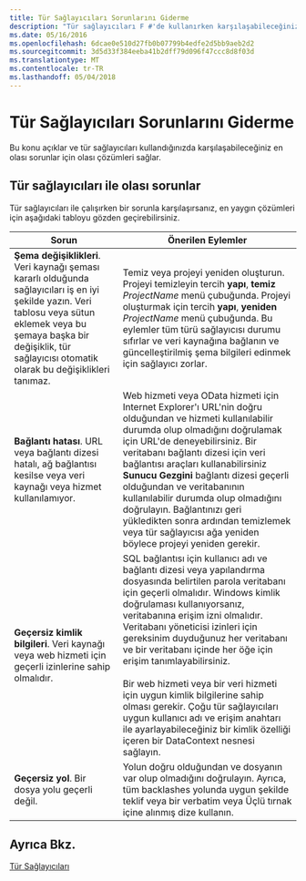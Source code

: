 ```yaml
---
title: Tür Sağlayıcıları Sorunlarını Giderme
description: "Tür sağlayıcıları F #'de kullanırken karşılaşabileceğiniz en olası sorunlar için olası çözümleri keşfedin."
ms.date: 05/16/2016
ms.openlocfilehash: 6dcae0e510d27fb0b07799b4edfe2d5bb9aeb2d2
ms.sourcegitcommit: 3d5d33f384eeba41b2dff79d096f47ccc8d8f03d
ms.translationtype: MT
ms.contentlocale: tr-TR
ms.lasthandoff: 05/04/2018
---
```

# <a name="troubleshooting-type-providers"></a>Tür Sağlayıcıları Sorunlarını Giderme

Bu konu açıklar ve tür sağlayıcıları kullandığınızda karşılaşabileceğiniz en olası sorunlar için olası çözümleri sağlar.


## <a name="possible-problems-with-type-providers"></a>Tür sağlayıcıları ile olası sorunlar
Tür sağlayıcıları ile çalışırken bir sorunla karşılaşırsanız, en yaygın çözümleri için aşağıdaki tabloyu gözden geçirebilirsiniz.



|Sorun|Önerilen Eylemler|
|-------|-----------------|
|**Şema değişiklikleri**. Veri kaynağı şeması kararlı olduğunda sağlayıcıları iş en iyi şekilde yazın. Veri tablosu veya sütun eklemek veya bu şemaya başka bir değişiklik, tür sağlayıcısı otomatik olarak bu değişiklikleri tanımaz.|Temiz veya projeyi yeniden oluşturun. Projeyi temizleyin tercih **yapı**, **temiz** *ProjectName* menü çubuğunda. Projeyi oluşturmak için tercih **yapı**, **yeniden** *ProjectName* menü çubuğunda. Bu eylemler tüm türü sağlayıcısı durumu sıfırlar ve veri kaynağına bağlanın ve güncelleştirilmiş şema bilgileri edinmek için sağlayıcı zorlar.|
|**Bağlantı hatası**. URL veya bağlantı dizesi hatalı, ağ bağlantısı kesilse veya veri kaynağı veya hizmet kullanılamıyor.|Web hizmeti veya OData hizmeti için Internet Explorer'ı URL'nin doğru olduğundan ve hizmeti kullanılabilir durumda olup olmadığını doğrulamak için URL'de deneyebilirsiniz. Bir veritabanı bağlantı dizesi için veri bağlantısı araçları kullanabilirsiniz **Sunucu Gezgini** bağlantı dizesi geçerli olduğundan ve veritabanının kullanılabilir durumda olup olmadığını doğrulayın. Bağlantınızı geri yükledikten sonra ardından temizlemek veya tür sağlayıcısı ağa yeniden böylece projeyi yeniden gerekir.|
|**Geçersiz kimlik bilgileri**. Veri kaynağı veya web hizmeti için geçerli izinlerine sahip olmalıdır.|SQL bağlantısı için kullanıcı adı ve bağlantı dizesi veya yapılandırma dosyasında belirtilen parola veritabanı için geçerli olmalıdır. Windows kimlik doğrulaması kullanıyorsanız, veritabanına erişim izni olmalıdır. Veritabanı yöneticisi izinleri için gereksinim duyduğunuz her veritabanı ve bir veritabanı içinde her öğe için erişim tanımlayabilirsiniz.<br /><br />Bir web hizmeti veya bir veri hizmeti için uygun kimlik bilgilerine sahip olması gerekir. Çoğu tür sağlayıcıları uygun kullanıcı adı ve erişim anahtarı ile ayarlayabileceğiniz bir kimlik özelliği içeren bir DataContext nesnesi sağlayın.|
|**Geçersiz yol**. Bir dosya yolu geçerli değil.|Yolun doğru olduğundan ve dosyanın var olup olmadığını doğrulayın. Ayrıca, tüm backlashes yolunda uygun şekilde teklif veya bir verbatim veya Üçlü tırnak içine alınmış dize kullanın.|

## <a name="see-also"></a>Ayrıca Bkz.
[Tür Sağlayıcıları](index.md)
